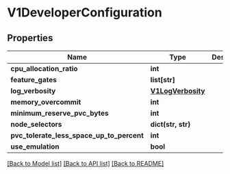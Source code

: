 # V1DeveloperConfiguration

## Properties
Name | Type | Description | Notes
------------ | ------------- | ------------- | -------------
**cpu_allocation_ratio** | **int** |  | [optional] 
**feature_gates** | **list[str]** |  | [optional] 
**log_verbosity** | [**V1LogVerbosity**](V1LogVerbosity.md) |  | [optional] 
**memory_overcommit** | **int** |  | [optional] 
**minimum_reserve_pvc_bytes** | **int** |  | [optional] 
**node_selectors** | **dict(str, str)** |  | [optional] 
**pvc_tolerate_less_space_up_to_percent** | **int** |  | [optional] 
**use_emulation** | **bool** |  | [optional] 

[[Back to Model list]](../README.md#documentation-for-models) [[Back to API list]](../README.md#documentation-for-api-endpoints) [[Back to README]](../README.md)


